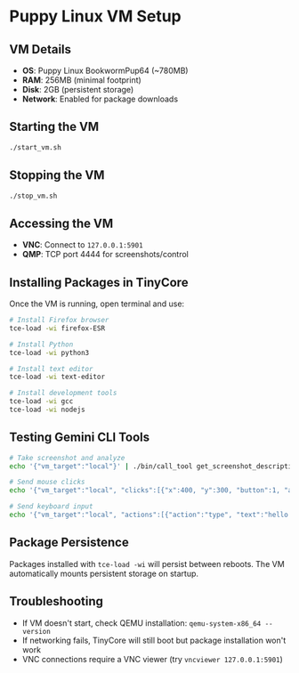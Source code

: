 # Puppy Linux VM Setup

## VM Details
- **OS**: Puppy Linux BookwormPup64 (~780MB)
- **RAM**: 256MB (minimal footprint)
- **Disk**: 2GB (persistent storage)
- **Network**: Enabled for package downloads

## Starting the VM
```bash
./start_vm.sh
```

## Stopping the VM
```bash
./stop_vm.sh
```

## Accessing the VM
- **VNC**: Connect to `127.0.0.1:5901` 
- **QMP**: TCP port 4444 for screenshots/control

## Installing Packages in TinyCore
Once the VM is running, open terminal and use:

```bash
# Install Firefox browser
tce-load -wi firefox-ESR

# Install Python
tce-load -wi python3

# Install text editor
tce-load -wi text-editor

# Install development tools
tce-load -wi gcc
tce-load -wi nodejs
```

## Testing Gemini CLI Tools
```bash
# Take screenshot and analyze
echo '{"vm_target":"local"}' | ./bin/call_tool get_screenshot_description

# Send mouse clicks
echo '{"vm_target":"local", "clicks":[{"x":400, "y":300, "button":1, "action":"click"}]}' | ./bin/call_tool send_mouse_clicks

# Send keyboard input
echo '{"vm_target":"local", "actions":[{"action":"type", "text":"hello world"}]}' | ./bin/call_tool send_keyboard
```

## Package Persistence
Packages installed with `tce-load -wi` will persist between reboots.
The VM automatically mounts persistent storage on startup.

## Troubleshooting
- If VM doesn't start, check QEMU installation: `qemu-system-x86_64 --version`
- If networking fails, TinyCore will still boot but package installation won't work
- VNC connections require a VNC viewer (try `vncviewer 127.0.0.1:5901`)
